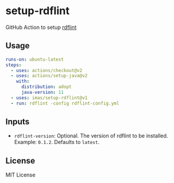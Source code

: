 # setup-rdflint

GitHub Action to setup [rdflint](https://github.com/imas/rdflint)

## Usage

```yml
runs-on: ubuntu-latest
steps:
  - uses: actions/checkout@v2
  - uses: actions/setup-java@v2
    with:
      distribution: adopt
      java-version: 11
  - uses: imas/setup-rdflint@v1
  - run: rdflint -config rdflint-config.yml
```

## Inputs

- `rdflint-version`: Optional. The version of rdflint to be installed. Example: `0.1.2`. Defaults to `latest`.

## License

MIT License
